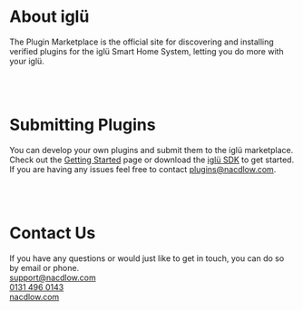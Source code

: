 # About iglü

The Plugin Marketplace is the official site for discovering and installing verified plugins for the iglü Smart Home System, letting you do more with your iglü.

<br>
<br>

# Submitting Plugins

You can develop your own plugins and submit them to the iglü marketplace. Check out the [Getting Started](#) page or download the [iglü SDK](#) to get started. If you are having any issues feel free to contact [plugins@nacdlow.com](mailto:plugins@nacdlow.com).

<br>
<br>

# Contact Us

If you have any questions or would just like to get in touch, you can do so by email or phone.  
[support@nacdlow.com](mailto:support@nacdlow.com)  
[0131 496 0143](tel:0131-496-0143)  
[nacdlow.com](www.nacdlow.com)
